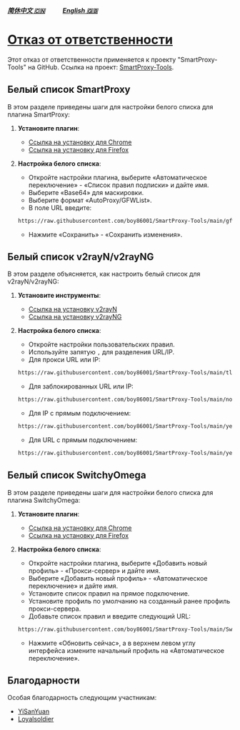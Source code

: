 [***简休中文 🇨🇳***](README-cn.md)&nbsp;&nbsp;&nbsp;&nbsp;&nbsp;&nbsp;&nbsp;&nbsp;&nbsp;&nbsp;[***English 🇬🇧***](README.md)&nbsp;&nbsp;&nbsp;&nbsp;&nbsp;&nbsp;&nbsp;&nbsp;&nbsp;&nbsp;

# [Отказ от ответственности](https://github.com/boy86001/SmartProxy-Tools/wiki/%E5%85%8D%E8%B4%A3%E5%A3%B0%E6%98%8EDisclaimer)
Этот отказ от ответственности применяется к проекту "SmartProxy-Tools" на GitHub. Ссылка на проект: [SmartProxy-Tools](https://github.com/boy86001/SmartProxy-Tools).

## Белый список SmartProxy

В этом разделе приведены шаги для настройки белого списка для плагина SmartProxy:

1. **Установите плагин**:
   - [Ссылка на установку для Chrome](https://chromewebstore.google.com/detail/smartproxy/jogcnplbkgkfdakgdenhlpcfhjioidoj)
   - [Ссылка на установку для Firefox](https://addons.mozilla.org/en-US/firefox/addon/smartproxy/)

2. **Настройка белого списка**:
   - Откройте настройки плагина, выберите «Автоматическое переключение» - «Список правил подписки» и дайте имя.
   - Выберите «Base64» для маскировки.
   - Выберите формат «AutoProxy/GFWList».
   - В поле URL введите:

   ```bash
   https://raw.githubusercontent.com/boy86001/SmartProxy-Tools/main/gfwlist.txt
   ```

   - Нажмите «Сохранить» - «Сохранить изменения».

## Белый список v2rayN/v2rayNG

В этом разделе объясняется, как настроить белый список для v2rayN/v2rayNG:

1. **Установите инструменты**:
   - [Ссылка на установку v2rayN](https://github.com/2dust/v2rayN)
   - [Ссылка на установку v2rayNG](https://github.com/2dust/v2rayNG)

2. **Настройка белого списка**:
   - Откройте настройки пользовательских правил.
   - Используйте запятую `,` для разделения URL/IP.
   - Для прокси URL или IP:

   ```bash
   https://raw.githubusercontent.com/boy86001/SmartProxy-Tools/main/tlURL_Z.xml
   ```

   - Для заблокированных URL или IP:

   ```bash
   https://raw.githubusercontent.com/boy86001/SmartProxy-Tools/main/noURL_Z.xml
   ```

   - Для IP с прямым подключением:

   ```bash
   https://raw.githubusercontent.com/boy86001/SmartProxy-Tools/main/yesIP_Z.xml
   ```

   - Для URL с прямым подключением:

   ```bash
   https://raw.githubusercontent.com/boy86001/SmartProxy-Tools/main/yesURL_Z.xml
   ```

## Белый список SwitchyOmega

В этом разделе приведены шаги для настройки белого списка для плагина SwitchyOmega:

1. **Установите плагин**:
   - [Ссылка на установку для Chrome](https://chrome.google.com/webstore/detail/proxy-switchyomega/padekgcemlokbadohgkifijomclgjgif)
   - [Ссылка на установку для Firefox](https://addons.mozilla.org/en-US/firefox/addon/switchyomega/)

2. **Настройка белого списка**:
   - Откройте настройки плагина, выберите «Добавить новый профиль» - «Прокси-сервер» и дайте имя.
   - Выберите «Добавить новый профиль» - «Автоматическое переключение» и дайте имя.
   - Установите список правил на прямое подключение.
   - Установите профиль по умолчанию на созданный ранее профиль прокси-сервера.
   - Добавьте список правил и введите следующий URL:

   ```bash
   https://raw.githubusercontent.com/boy86001/SmartProxy-Tools/main/Switchy_Z.sorl
   ```

   - Нажмите «Обновить сейчас», а в верхнем левом углу интерфейса измените начальный профиль на «Автоматическое переключение».

## Благодарности

Особая благодарность следующим участникам:

- [YiSanYuan](https://github.com/boy86001)
- [Loyalsoldier](https://github.com/Loyalsoldier/geoip)
